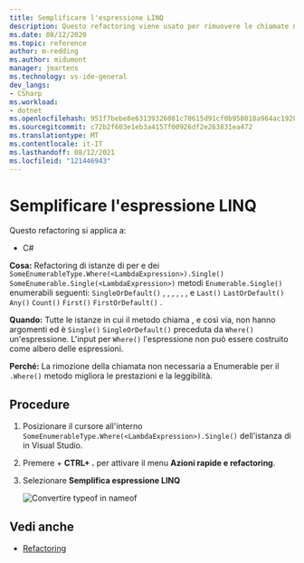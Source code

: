 ```yaml
---
title: Semplificare l'espressione LINQ
description: Questo refactoring viene usato per rimuovere le chiamate non necessarie a Enumerable per il metodo Where.
ms.date: 08/12/2020
ms.topic: reference
author: m-redding
ms.author: midumont
manager: jmartens
ms.technology: vs-ide-general
dev_langs:
- CSharp
ms.workload:
- dotnet
ms.openlocfilehash: 951f7bebe8e63139326081c70615d91cf0b958018a964ac1928651a0cb2ac0f6
ms.sourcegitcommit: c72b2f603e1eb3a4157f00926df2e263831ea472
ms.translationtype: MT
ms.contentlocale: it-IT
ms.lasthandoff: 08/12/2021
ms.locfileid: "121446943"
---
```

# <a name="simplify-linq-expression"></a>Semplificare l'espressione LINQ

Questo refactoring si applica a:

- C#

**Cosa:** Refactoring di istanze di per e dei `SomeEnumerableType.Where(<LambdaExpression>).Single()` `SomeEnumerable.Single(<LambdaExpression>)` metodi `Enumerable.Single()` enumerabili seguenti: `SingleOrDefault()` , , , , , , e `Last()` `LastOrDefault()` `Any()` `Count()` `First()` `FirstOrDefault()` .

**Quando:**  Tutte le istanze in cui il metodo chiama , e così via, non hanno argomenti ed è `Single()` `SingleOrDefault()` preceduta da `Where()` un'espressione. L'input per `Where()` l'espressione non può essere costruito come albero delle espressioni.

**Perché:** La rimozione della chiamata non necessaria a Enumerable per il `.Where()` metodo migliora le prestazioni e la leggibilità.

## <a name="how-to"></a>Procedure

1. Posizionare il cursore all'interno `SomeEnumerableType.Where(<LambdaExpression>).Single()` dell'istanza di in Visual Studio.
2. Premere  + **CTRL+ .** per attivare il menu **Azioni rapide e refactoring**.
3. Selezionare **Semplifica espressione LINQ**

   ![Convertire typeof in nameof](media/simplify-linq-expression.png)

## <a name="see-also"></a>Vedi anche

- [Refactoring](../refactoring-in-visual-studio.md)

